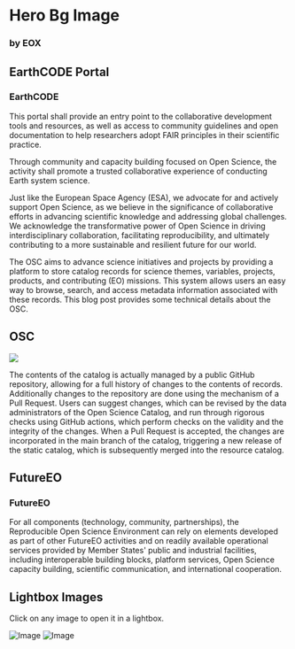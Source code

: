 # Hero Bg Image <!--{ as="img" mode="hero" src="https://www.gstatic.com/prettyearth/assets/full/14617.jpg" }-->
### by EOX <!--{ style="font-size:1rem;opacity:0.7;margin-top:1rem;" }-->

## EarthCODE Portal <!--{as="esa-main-section" title="EarthCODE Portal"}-->
### EarthCODE
This portal shall provide an entry point to the collaborative development tools and resources, as well as access to community guidelines and open documentation to help researchers adopt FAIR principles in their scientific practice.

Through community and capacity building focused on Open Science, the activity shall promote a trusted collaborative experience of conducting Earth system science.

Just like the European Space Agency (ESA), we advocate for and actively support Open Science, as we believe in the significance of collaborative efforts in advancing scientific knowledge and addressing global challenges. We acknowledge the transformative power of Open Science in driving interdisciplinary collaboration, facilitating reproducibility, and ultimately contributing to a more sustainable and resilient future for our world.

The OSC aims to advance science initiatives and projects by providing a platform to store catalog records for science themes, variables, projects, products, and contributing (EO) missions. This system allows users an easy way to browse, search, and access metadata information associated with these records. This blog post provides some technical details about the OSC.

## OSC <!--{as="div" style="width: 100%;"}-->
![](https://eox.at/images/osc-title.jpg) <!--{style="min-width: 40vw;"}-->

The contents of the catalog is actually managed by a public GitHub repository, allowing for a full history of changes to the contents of records. Additionally changes to the repository are done using the mechanism of a Pull Request. Users can suggest changes, which can be revised by the data administrators of the Open Science Catalog, and run through rigorous checks using GitHub actions, which perform checks on the validity and the integrity of the changes. When a Pull Request is accepted, the changes are incorporated in the main branch of the catalog, triggering a new release of the static catalog, which is subsequently merged into the resource catalog.

## FutureEO <!--{as="esa-main-section"}-->
### FutureEO
For all components (technology, community, partnerships), the Reproducible Open Science Environment can rely on elements developed as part of other FutureEO activities and on readily available operational services provided by Member States' public and industrial facilities, including interoperable building blocks, platform services, Open Science capacity building, scientific communication, and international cooperation.

## Lightbox Images <!--{.some-comment}-->
Click on any image to open it in a lightbox.

![Image](https://i.imgur.com/GDAStfX.jpeg)<!-- {width=700} -->
![Image](https://i.imgur.com/m6A4LzQ.jpeg)<!-- {width=700} -->
